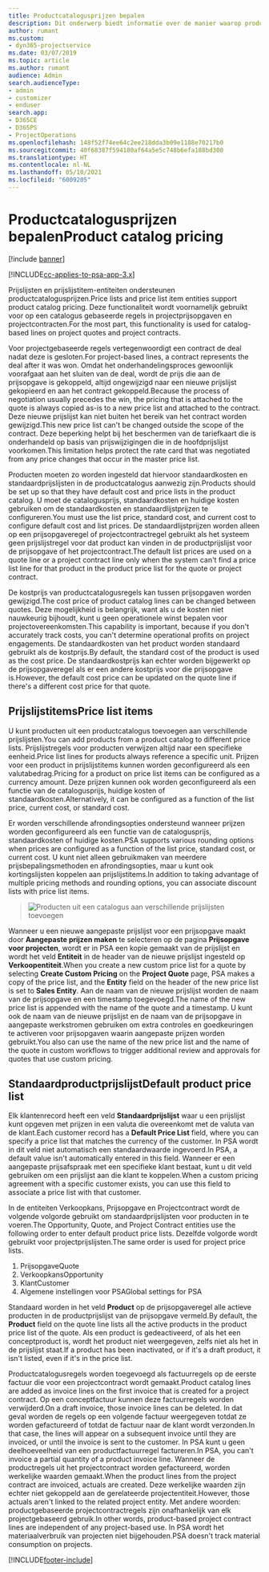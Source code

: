 ```yaml
---
title: Productcatalogusprijzen bepalen
description: Dit onderwerp biedt informatie over de manier waarop productcatalogusprijzen worden bepaald in Dynamics 365 Project Service Automation (PSA).
author: rumant
ms.custom:
- dyn365-projectservice
ms.date: 03/07/2019
ms.topic: article
ms.author: rumant
audience: Admin
search.audienceType:
- admin
- customizer
- enduser
search.app:
- D365CE
- D365PS
- ProjectOperations
ms.openlocfilehash: 148f52f74ee64c2ee218dda3b09e1188e70217b0
ms.sourcegitcommit: 40f68387f594180af64a5e5c748b6efa188bd300
ms.translationtype: HT
ms.contentlocale: nl-NL
ms.lasthandoff: 05/10/2021
ms.locfileid: "6009205"
---
```

# <a name="product-catalog-pricing"></a><span data-ttu-id="844a4-103">Productcatalogusprijzen bepalen</span><span class="sxs-lookup"><span data-stu-id="844a4-103">Product catalog pricing</span></span> 

[!include [banner](../includes/psa-now-project-operations.md)]

[!INCLUDE[cc-applies-to-psa-app-3.x](../includes/cc-applies-to-psa-app-3x.md)]


<span data-ttu-id="844a4-104">Prijslijsten en prijslijstitem-entiteiten ondersteunen productcatalogusprijzen.</span><span class="sxs-lookup"><span data-stu-id="844a4-104">Price lists and price list item entities support product catalog pricing.</span></span> <span data-ttu-id="844a4-105">Deze functionaliteit wordt voornamelijk gebruikt voor op een catalogus gebaseerde regels in projectprijsopgaven en projectcontracten.</span><span class="sxs-lookup"><span data-stu-id="844a4-105">For the most part, this functionality is used for catalog-based lines on project quotes and project contracts.</span></span>

<span data-ttu-id="844a4-106">Voor projectgebaseerde regels vertegenwoordigt een contract de deal nadat deze is gesloten.</span><span class="sxs-lookup"><span data-stu-id="844a4-106">For project-based lines, a contract represents the deal after it was won.</span></span> <span data-ttu-id="844a4-107">Omdat het onderhandelingsproces gewoonlijk voorafgaat aan het sluiten van de deal, wordt de prijs die aan de prijsopgave is gekoppeld, altijd ongewijzigd naar een nieuwe prijslijst gekopieerd en aan het contract gekoppeld.</span><span class="sxs-lookup"><span data-stu-id="844a4-107">Because the process of negotiation usually precedes the win, the pricing that is attached to the quote is always copied as-is to a new price list and attached to the contract.</span></span> <span data-ttu-id="844a4-108">Deze nieuwe prijslijst kan niet buiten het bereik van het contract worden gewijzigd.</span><span class="sxs-lookup"><span data-stu-id="844a4-108">This new price list can't be changed outside the scope of the contract.</span></span> <span data-ttu-id="844a4-109">Deze beperking helpt bij het beschermen van de tariefkaart die is onderhandeld op basis van prijswijzigingen die in de hoofdprijslijst voorkomen.</span><span class="sxs-lookup"><span data-stu-id="844a4-109">This limitation helps protect the rate card that was negotiated from any price changes that occur in the master price list.</span></span>

<span data-ttu-id="844a4-110">Producten moeten zo worden ingesteld dat hiervoor standaardkosten en standaardprijslijsten in de productcatalogus aanwezig zijn.</span><span class="sxs-lookup"><span data-stu-id="844a4-110">Products should be set up so that they have default cost and price lists in the product catalog.</span></span> <span data-ttu-id="844a4-111">U moet de catalogusprijs, standaardkosten en huidige kosten gebruiken om de standaardkosten en standaardlijstprijzen te configureren.</span><span class="sxs-lookup"><span data-stu-id="844a4-111">You must use the list price, standard cost, and current cost to configure default cost and list prices.</span></span> <span data-ttu-id="844a4-112">De standaardlijstprijzen worden alleen op een prijsopgaveregel of projectcontractregel gebruikt als het systeem geen prijslijstregel voor dat product kan vinden in de productprijslijst voor de prijsopgave of het projectcontract.</span><span class="sxs-lookup"><span data-stu-id="844a4-112">The default list prices are used on a quote line or a project contract line only when the system can't find a price list line for that product in the product price list for the quote or project contract.</span></span>

<span data-ttu-id="844a4-113">De kostprijs van productcatalogusregels kan tussen prijsopgaven worden gewijzigd.</span><span class="sxs-lookup"><span data-stu-id="844a4-113">The cost price of product catalog lines can be changed between quotes.</span></span> <span data-ttu-id="844a4-114">Deze mogelijkheid is belangrijk, want als u de kosten niet nauwkeurig bijhoudt, kunt u geen operationele winst bepalen voor projectovereenkomsten.</span><span class="sxs-lookup"><span data-stu-id="844a4-114">This capability is important, because if you don't accurately track costs, you can't determine operational profits on project engagements.</span></span> <span data-ttu-id="844a4-115">De standaardkosten van het product worden standaard gebruikt als de kostprijs.</span><span class="sxs-lookup"><span data-stu-id="844a4-115">By default, the standard cost of the product is used as the cost price.</span></span> <span data-ttu-id="844a4-116">De standaardkostprijs kan echter worden bijgewerkt op de prijsopgaveregel als er een andere kostprijs voor die prijsopgave is.</span><span class="sxs-lookup"><span data-stu-id="844a4-116">However, the default cost price can be updated on the quote line if there's a different cost price for that quote.</span></span>

## <a name="price-list-items"></a><span data-ttu-id="844a4-117">Prijslijstitems</span><span class="sxs-lookup"><span data-stu-id="844a4-117">Price list items</span></span>

<span data-ttu-id="844a4-118">U kunt producten uit een productcatalogus toevoegen aan verschillende prijslijsten.</span><span class="sxs-lookup"><span data-stu-id="844a4-118">You can add products from a product catalog to different price lists.</span></span> <span data-ttu-id="844a4-119">Prijslijstregels voor producten verwijzen altijd naar een specifieke eenheid.</span><span class="sxs-lookup"><span data-stu-id="844a4-119">Price list lines for products always reference a specific unit.</span></span> <span data-ttu-id="844a4-120">Prijzen voor een product in prijslijstitems kunnen worden geconfigureerd als een valutabedrag.</span><span class="sxs-lookup"><span data-stu-id="844a4-120">Pricing for a product on price list items can be configured as a currency amount.</span></span> <span data-ttu-id="844a4-121">Deze prijzen kunnen ook worden geconfigureerd als een functie van de catalogusprijs, huidige kosten of standaardkosten.</span><span class="sxs-lookup"><span data-stu-id="844a4-121">Alternatively, it can be configured as a function of the list price, current cost, or standard cost.</span></span>

<span data-ttu-id="844a4-122">Er worden verschillende afrondingsopties ondersteund wanneer prijzen worden geconfigureerd als een functie van de catalogusprijs, standaardkosten of huidige kosten.</span><span class="sxs-lookup"><span data-stu-id="844a4-122">PSA supports various rounding options when prices are configured as a function of the list price, standard cost, or current cost.</span></span> <span data-ttu-id="844a4-123">U kunt niet alleen gebruikmaken van meerdere prijsbepalingsmethoden en afrondingsopties, maar u kunt ook kortingslijsten koppelen aan prijslijstitems.</span><span class="sxs-lookup"><span data-stu-id="844a4-123">In addition to taking advantage of multiple pricing methods and rounding options, you can associate discount lists with price list items.</span></span> 

> ![Producten uit een catalogus aan verschillende prijslijsten toevoegen](media/basic-guide-16.png)

<span data-ttu-id="844a4-125">Wanneer u een nieuwe aangepaste prijslijst voor een prijsopgave maakt door **Aangepaste prijzen maken** te selecteren op de pagina **Prijsopgave voor projecten**, wordt er in PSA een kopie gemaakt van de prijslijst en wordt het veld **Entiteit** in de header van de nieuwe prijslijst ingesteld op **Verkoopentiteit**.</span><span class="sxs-lookup"><span data-stu-id="844a4-125">When you create a new custom price list for a quote by selecting **Create Custom Pricing** on the **Project Quote** page, PSA makes a copy of the price list, and the **Entity** field on the header of the new price list is set to **Sales Entity**.</span></span> <span data-ttu-id="844a4-126">Aan de naam van de nieuwe prijslijst worden de naam van de prijsopgave en een timestamp toegevoegd.</span><span class="sxs-lookup"><span data-stu-id="844a4-126">The name of the new price list is appended with the name of the quote and a timestamp.</span></span> <span data-ttu-id="844a4-127">U kunt ook de naam van de nieuwe prijslijst en de naam van de prijsopgave in aangepaste werkstromen gebruiken om extra controles en goedkeuringen te activeren voor prijsopgaven waarin aangepaste prijzen worden gebruikt.</span><span class="sxs-lookup"><span data-stu-id="844a4-127">You also can use the name of the new price list and the name of the quote in custom workflows to trigger additional review and approvals for quotes that use custom pricing.</span></span>

 
## <a name="default-product-price-list"></a><span data-ttu-id="844a4-128">Standaardproductprijslijst</span><span class="sxs-lookup"><span data-stu-id="844a4-128">Default product price list</span></span>
<span data-ttu-id="844a4-129">Elk klantenrecord heeft een veld **Standaardprijslijst** waar u een prijslijst kunt opgeven met prijzen in een valuta die overeenkomt met de valuta van de klant.</span><span class="sxs-lookup"><span data-stu-id="844a4-129">Each customer record has a **Default Price List** field, where you can specify a price list that matches the currency of the customer.</span></span> <span data-ttu-id="844a4-130">In PSA wordt in dit veld niet automatisch een standaardwaarde ingevoerd.</span><span class="sxs-lookup"><span data-stu-id="844a4-130">In PSA, a default value isn't automatically entered in this field.</span></span> <span data-ttu-id="844a4-131">Wanneer er een aangepaste prijsafspraak met een specifieke klant bestaat, kunt u dit veld gebruiken om een prijslijst aan die klant te koppelen.</span><span class="sxs-lookup"><span data-stu-id="844a4-131">When a custom pricing agreement with a specific customer exists, you can use this field to associate a price list with that customer.</span></span>

<span data-ttu-id="844a4-132">In de entiteiten Verkoopkans, Prijsopgave en Projectcontract wordt de volgende volgorde gebruikt om standaardprijslijsten voor producten in te voeren.</span><span class="sxs-lookup"><span data-stu-id="844a4-132">The Opportunity, Quote, and Project Contract entities use the following order to enter default product price lists.</span></span> <span data-ttu-id="844a4-133">Dezelfde volgorde wordt gebruikt voor projectprijslijsten.</span><span class="sxs-lookup"><span data-stu-id="844a4-133">The same order is used for project price lists.</span></span>

1.  <span data-ttu-id="844a4-134">Prijsopgave</span><span class="sxs-lookup"><span data-stu-id="844a4-134">Quote</span></span>
2.  <span data-ttu-id="844a4-135">Verkoopkans</span><span class="sxs-lookup"><span data-stu-id="844a4-135">Opportunity</span></span>
3.  <span data-ttu-id="844a4-136">Klant</span><span class="sxs-lookup"><span data-stu-id="844a4-136">Customer</span></span>
4.  <span data-ttu-id="844a4-137">Algemene instellingen voor PSA</span><span class="sxs-lookup"><span data-stu-id="844a4-137">Global settings for PSA</span></span>

<span data-ttu-id="844a4-138">Standaard worden in het veld **Product** op de prijsopgaveregel alle actieve producten in de productprijslijst van de prijsopgave vermeld.</span><span class="sxs-lookup"><span data-stu-id="844a4-138">By default, the **Product** field on the quote line lists all the active products in the product price list of the quote.</span></span> <span data-ttu-id="844a4-139">Als een product is gedeactiveerd, of als het een conceptproduct is, wordt het product niet weergegeven, zelfs niet als het in de prijslijst staat.</span><span class="sxs-lookup"><span data-stu-id="844a4-139">If a product has been inactivated, or if it's a draft product, it isn't listed, even if it's in the price list.</span></span> 

<span data-ttu-id="844a4-140">Productcatalogusregels worden toegevoegd als factuurregels op de eerste factuur die voor een projectcontract wordt gemaakt.</span><span class="sxs-lookup"><span data-stu-id="844a4-140">Product catalog lines are added as invoice lines on the first invoice that is created for a project contract.</span></span> <span data-ttu-id="844a4-141">Op een conceptfactuur kunnen deze factuurregels worden verwijderd.</span><span class="sxs-lookup"><span data-stu-id="844a4-141">On a draft invoice, those invoice lines can be deleted.</span></span> <span data-ttu-id="844a4-142">In dat geval worden de regels op een volgende factuur weergegeven totdat ze worden gefactureerd of totdat de factuur naar de klant wordt verzonden.</span><span class="sxs-lookup"><span data-stu-id="844a4-142">In that case, the lines will appear on a subsequent invoice until they are invoiced, or until the invoice is sent to the customer.</span></span> <span data-ttu-id="844a4-143">In PSA kunt u geen deelhoeveelheid van een productfactuurregel factureren.</span><span class="sxs-lookup"><span data-stu-id="844a4-143">In PSA, you can't invoice a partial quantity of a product invoice line.</span></span> <span data-ttu-id="844a4-144">Wanneer de productregels uit het projectcontract worden gefactureerd, worden werkelijke waarden gemaakt.</span><span class="sxs-lookup"><span data-stu-id="844a4-144">When the product lines from the project contract are invoiced, actuals are created.</span></span> <span data-ttu-id="844a4-145">Deze werkelijke waarden zijn echter niet gekoppeld aan de gerelateerde projectentiteit.</span><span class="sxs-lookup"><span data-stu-id="844a4-145">However, those actuals aren't linked to the related project entity.</span></span> <span data-ttu-id="844a4-146">Met andere woorden: productgebaseerde projectcontractregels zijn onafhankelijk van elk projectgebaseerd gebruik.</span><span class="sxs-lookup"><span data-stu-id="844a4-146">In other words, product-based project contract lines are independent of any project-based use.</span></span> <span data-ttu-id="844a4-147">In PSA wordt het materiaalverbruik van projecten niet bijgehouden.</span><span class="sxs-lookup"><span data-stu-id="844a4-147">PSA doesn't track material consumption on projects.</span></span>


[!INCLUDE[footer-include](../includes/footer-banner.md)]